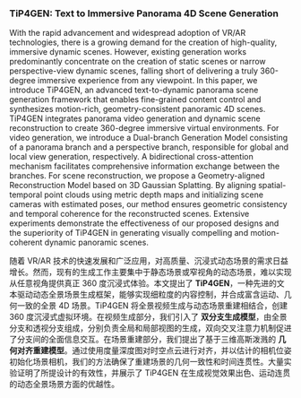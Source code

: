 ### TiP4GEN: Text to Immersive Panorama 4D Scene Generation

With the rapid advancement and widespread adoption of VR/AR technologies, there is a growing demand for the creation of high-quality, immersive dynamic scenes. However, existing generation works predominantly concentrate on the creation of static scenes or narrow perspective-view dynamic scenes, falling short of delivering a truly 360-degree immersive experience from any viewpoint. In this paper, we introduce TiP4GEN, an advanced text-to-dynamic panorama scene generation framework that enables fine-grained content control and synthesizes motion-rich, geometry-consistent panoramic 4D scenes. TiP4GEN integrates panorama video generation and dynamic scene reconstruction to create 360-degree immersive virtual environments. For video generation, we introduce a Dual-branch Generation Model consisting of a panorama branch and a perspective branch, responsible for global and local view generation, respectively. A bidirectional cross-attention mechanism facilitates comprehensive information exchange between the branches. For scene reconstruction, we propose a Geometry-aligned Reconstruction Model based on 3D Gaussian Splatting. By aligning spatial-temporal point clouds using metric depth maps and initializing scene cameras with estimated poses, our method ensures geometric consistency and temporal coherence for the reconstructed scenes. Extensive experiments demonstrate the effectiveness of our proposed designs and the superiority of TiP4GEN in generating visually compelling and motion-coherent dynamic panoramic scenes.

随着 VR/AR 技术的快速发展和广泛应用，对高质量、沉浸式动态场景的需求日益增长。然而，现有的生成工作主要集中于静态场景或窄视角的动态场景，难以实现从任意视角提供真正 360 度沉浸式体验。本文提出了 **TiP4GEN**，一种先进的文本驱动动态全景场景生成框架，能够实现细粒度的内容控制，并合成富含运动、几何一致的全景 4D 场景。TiP4GEN 将全景视频生成与动态场景重建相结合，创建 360 度沉浸式虚拟环境。在视频生成部分，我们引入了 **双分支生成模型**，由全景分支和透视分支组成，分别负责全局和局部视图的生成，双向交叉注意力机制促进了分支间的全面信息交互。在场景重建部分，我们提出了基于三维高斯泼溅的 **几何对齐重建模型**。通过使用度量深度图对时空点云进行对齐，并以估计的相机位姿初始化场景相机，我们的方法确保了重建场景的几何一致性和时间连贯性。大量实验证明了所提设计的有效性，并展示了 TiP4GEN 在生成视觉效果出色、运动连贯的动态全景场景方面的优越性。
